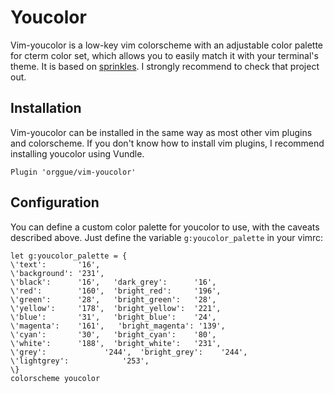 # Youcolor

Vim-youcolor is a low-key vim colorscheme with an adjustable color palette for cterm color set, which
allows you to easily match it with your terminal's theme.
It is based on [sprinkles](https://github.com/ajgrf/sprinkles). I strongly recommend to check that project out.

## Installation

Vim-youcolor can be installed in the same way as most other vim plugins and
colorscheme. If you don't know how to install vim plugins, I recommend
installing youcolor using Vundle.

```vim
Plugin 'orggue/vim-youcolor'
```

## Configuration

You can define a custom color palette for youcolor to use, with the caveats
described above. Just define the variable `g:youcolor_palette` in your vimrc:

```vim
let g:youcolor_palette = {
\'text':       '16',
\'background': '231',
\'black':      '16',   'dark_grey':      '16',
\'red':        '160',  'bright_red':     '196',
\'green':      '28',   'bright_green':   '28',
\'yellow':     '178',  'bright_yellow':  '221',
\'blue':       '31',   'bright_blue':    '24',
\'magenta':    '161',   'bright_magenta': '139',
\'cyan':       '30',   'bright_cyan':    '80',
\'white':      '188',  'bright_white':   '231',
\'grey':			 '244',	 'bright_grey':    '244',
\'lightgrey':			 '253',
\}
colorscheme youcolor
```
